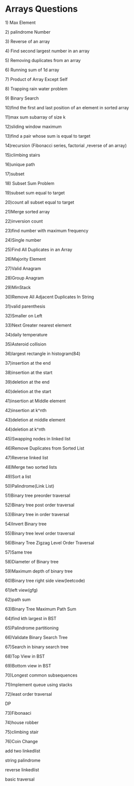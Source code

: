 # Arrays Questions 



1\) Max Element

2\) palindrome Number

3\) Reverse of an array

4\) Find second largest number in an array

5\) Removing duplicates from an array

6\) Running sum of 1d array

7\) Product of Array Except Self

8\) Trapping rain water problem

9\) Binary Search

10)find the first and last position of an element in sorted array

11)max sum subarray of size k

12)sliding window maximum

13)find a pair whose sum is equal to target

14)recursion (Fibonacci series, factorial ,reverse of an array)

15)climbing stairs 

16)unique path

17)subset

18\) Subset Sum Problem

19)subset sum equal to target

20)count all subset equal to target

21)Merge sorted array

22)inversion count 

23)find number with maximum frequency

24)Single number

25)Find All Duplicates in an Array

26)Majority Element

27)Valid Anagram

28)Group Anagram

29)MinStack

30)Remove All Adjacent Duplicates In String

31)valid parenthesis

32)Smaller on Left

33)Next Greater nearest element

34)daily temperature

35)Asteroid collision

36)largest rectangle in histogram(84)

37)insertion at the end

38)insertion at the start

39)deletion at the end

40)deletion at the start

41)insertion at Middle element

42)insertion at k^nth

43)deletion at middle element

44)deletion at k^nth

45)Swapping nodes in linked list

46)Remove Duplicates from Sorted List

47)Reverse linked list

48)Merge two sorted lists

49)Sort a list

50)Palindrome(Link List)

51)Binary tree preorder traversal

52)Binary tree post order traversal

53)Binary tree in order traversal

54)Invert Binary tree

55)Binary tree level order traversal

56)Binary Tree Zigzag Level Order Traversal

57)Same tree

58)Diameter of Binary tree

59)Maximum depth of binary tree

60)Binary tree right side view(leetcode)

61)left view(gfg)

62)path sum

63)Binary Tree Maximum Path Sum

64)find kth largest in BST

65)Palindrome partitioning

66)Validate Binary Search Tree

67)Search in binary search tree

68)Top View in BST

69)Bottom view in BST

70)Longest common subsequences

71)Implement queue using stacks

72)least order traversal





DP

73)Fibonaaci

74)house robber

75)climbing stair

76)Coin Change



add two linkedlist

string palindrome

reverse linkedlist

basic traversal

